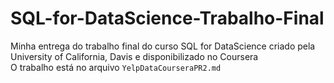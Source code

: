 # SQL-for-DataScience-Trabalho-Final
Minha entrega do trabalho final do curso SQL for DataScience criado pela University of California, Davis e disponibilizado no Coursera
<br>
O trabalho está no arquivo ```YelpDataCourseraPR2.md```
